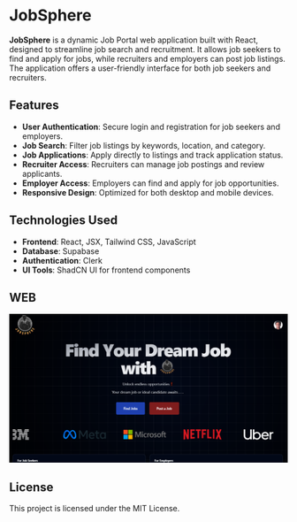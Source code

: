 # JobSphere

**JobSphere** is a dynamic Job Portal web application built with React, designed to streamline job search and recruitment. It allows job seekers to find and apply for jobs, while recruiters and employers can post job listings. The application offers a user-friendly interface for both job seekers and recruiters.

## Features


- **User Authentication**: Secure login and registration for job seekers and employers.
- **Job Search**: Filter job listings by keywords, location, and category.
- **Job Applications**: Apply directly to listings and track application status.
- **Recruiter Access**: Recruiters can manage job postings and review applicants.
- **Employer Access**: Employers can find and apply for job opportunities.
- **Responsive Design**: Optimized for both desktop and mobile devices.

## Technologies Used

- **Frontend**: React, JSX, Tailwind CSS, JavaScript
- **Database**: Supabase
- **Authentication**: Clerk
- **UI Tools**: ShadCN UI for frontend components

## WEB 
![JobSphere web](public/web1.png)


## License

This project is licensed under the MIT License.
